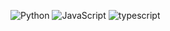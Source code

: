 ![Python](https://img.shields.io/badge/Python-3776AB?style=flat&logo=python&logoColor=white)
![JavaScript](https://img.shields.io/badge/JavaScript-F7DF1E?style=flat&logo=javascript&logoColor=black)
![typescript](https://github.com/user-attachments/assets/94bf5cbe-4a2a-43f2-b4d8-5ca514364d88)
